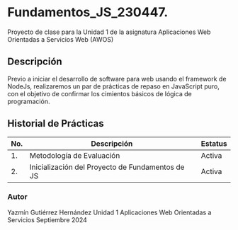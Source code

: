 # Fundamentos_JS_230447.
Proyecto de clase para la Unidad 1 de la asignatura Aplicaciones Web Orientadas a Servicios Web (AWOS)
## Descripción
Previo a iniciar el desarrollo de software para web usando el framework de NodeJs, realizaremos un par de 
prácticas de repaso en JavaScript puro, con el objetivo de confirmar los cimientos 
básicos de lógica de programación.
## Historial de Prácticas
|No.|Descripción|Estatus|
|--|--|--|
|1.|Metodología de Evaluación| Activa|
|2.|Inicialización del Proyecto de Fundamentos de JS| Activa|
### Autor
Yazmín Gutiérrez Hernández 
Unidad 1 
Aplicaciones Web Orientadas a Servicios
Septiembre 2024
